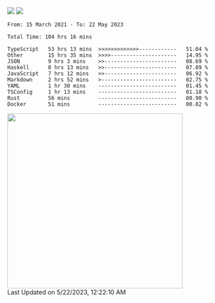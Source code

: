 <div>
  <img src="https://github-readme-stats.vercel.app/api?username=naporin0624&count_private=true&show_icons=true" />
  <img src="https://github-readme-stats.vercel.app/api/top-langs/?username=naporin0624&layout=compact&hide=css" />
  <!--START_SECTION:waka-->

```text
From: 15 March 2021 - To: 22 May 2023

Total Time: 104 hrs 16 mins

TypeScript   53 hrs 13 mins  >>>>>>>>>>>>>------------   51.04 %
Other        15 hrs 35 mins  >>>>---------------------   14.95 %
JSON         9 hrs 3 mins    >>-----------------------   08.69 %
Haskell      8 hrs 13 mins   >>-----------------------   07.89 %
JavaScript   7 hrs 12 mins   >>-----------------------   06.92 %
Markdown     2 hrs 52 mins   >------------------------   02.75 %
YAML         1 hr 30 mins    -------------------------   01.45 %
TSConfig     1 hr 13 mins    -------------------------   01.18 %
Rust         56 mins         -------------------------   00.90 %
Docker       51 mins         -------------------------   00.82 %
```

<!--END_SECTION:waka-->
  
  <!--START_SECTION:lapras-card-->
<a href="https://lapras.com/public/CDQE7TF" target="_blank" rel="noopener noreferrer"><img src="https://lapras-card-generator.vercel.app/api/svg?e=3.56&b=3.48&i=3.5&b1=%23232323&b2=%236d6d6d&i1=%23212121&i2=%23818181&l=ja" width="400" ></a>  
Last Updated on 5/22/2023, 12:22:10 AM
<!--END_SECTION:lapras-card-->
</div>
